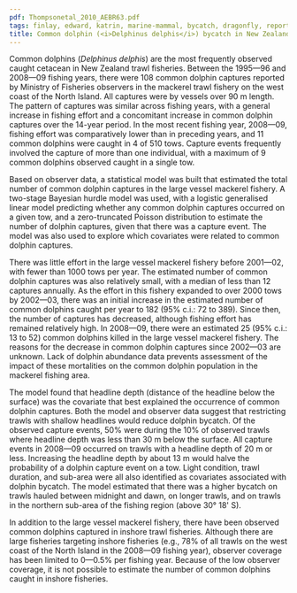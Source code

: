 ```yaml
---
pdf: Thompsonetal_2010_AEBR63.pdf
tags: finlay, edward, katrin, marine-mammal, bycatch, dragonfly, report, bayesian
title: Common dolphin (<i>Delphinus delphis</i>) bycatch in New Zealand mackerel trawl fisheries, 1995–96 to 2008–09. 
---
```

Common dolphins (*Delphinus delphis*) are the most frequently observed caught cetacean in New Zealand trawl fisheries. Between the 1995—96 and 2008—09 fishing years, there were 108 common dolphin captures reported by Ministry of Fisheries observers in the mackerel trawl fishery on the west coast of the North Island. All captures were by vessels over 90 m length. The pattern of captures was similar across fishing years, with a general increase in fishing effort and a concomitant increase in common dolphin captures over the 14-year period. In the most recent fishing year, 2008—09, fishing effort was comparatively lower than in preceding years, and 11 common dolphins were caught in 4 of 510 tows. Capture events frequently involved the capture of more than one individual, with a maximum of 9 common dolphins observed caught in a single tow.

Based on observer data, a statistical model was built that estimated the total number of common dolphin captures in the large vessel mackerel fishery. A two-stage Bayesian hurdle model was used, with a logistic generalised linear model predicting whether any common dolphin captures occurred on a given tow, and a zero-truncated Poisson distribution to estimate the number of dolphin captures, given that there was a capture event. The model was also used to explore which covariates were related to common dolphin captures.

There was little effort in the large vessel mackerel fishery before 2001—02, with fewer than 1000 tows per year. The estimated number of common dolphin captures was also relatively small, with a median of less than 12 captures annually. As the effort in this fishery expanded to over 2000 tows by 2002—03, there was an initial increase in the estimated number of common dolphins caught per year to 182 (95% c.i.: 72 to 389). Since then, the number of captures has decreased, although fishing effort has remained relatively high. In 2008—09, there were an estimated 25 (95% c.i.: 13 to 52) common dolphins killed in the large vessel mackerel fishery. The reasons for the decrease in common dolphin captures since 2002—03 are unknown. Lack of dolphin abundance data prevents assessment of the impact of these mortalities on the common dolphin population in the mackerel fishing area.

The model found that headline depth (distance of the headline below the surface) was the covariate that best explained the occurrence of common dolphin captures. Both the model and observer data suggest that restricting trawls with shallow headlines would reduce dolphin bycatch. Of the observed capture events, 50% were during the 10% of observed trawls where headline depth was less than 30 m below the surface. All capture events in 2008—09 occurred on trawls with a headline depth of 20 m or less. Increasing the headline depth by about 13 m would halve the probability of a dolphin capture event on a tow. Light condition, trawl duration, and sub-area were all also identified as covariates associated with dolphin bycatch. The model estimated that there was a higher bycatch on trawls hauled between midnight and dawn, on longer trawls, and on trawls in the northern sub-area of the fishing region (above 30&#176; 18' S).

In addition to the large vessel mackerel fishery, there have been observed common dolphins captured in inshore trawl fisheries. Although there are large fisheries targeting inshore fisheries (e.g., 78% of all trawls on the west coast of the North Island in the 2008—09 fishing year), observer coverage has been limited to 0—0.5% per fishing year. Because of the low observer coverage, it is not possible to estimate the number of common dolphins caught in inshore fisheries.
